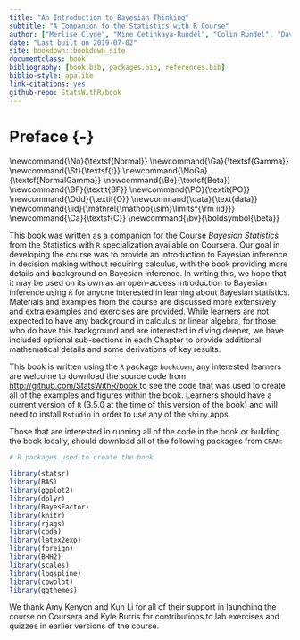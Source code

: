 ```yaml
--- 
title: "An Introduction to Bayesian Thinking"
subtitle: "A Companion to the Statistics with R Course"
author: ["Merlise Clyde", "Mine Cetinkaya-Rundel", "Colin Rundel", "David Banks", "Christine Chai","Lizzy Huang"]
date: "Last built on 2019-07-02"
site: bookdown::bookdown_site
documentclass: book
bibliography: [book.bib, packages.bib, references.bib]
biblio-style: apalike
link-citations: yes
github-repo: StatsWithR/book
---
```

# Preface {-}

\newcommand{\No}{\textsf{Normal}}
\newcommand{\Ga}{\textsf{Gamma}}
\newcommand{\St}{\textsf{t}}
\newcommand{\NoGa}{\textsf{NormalGamma}}
\newcommand{\Be}{\textsf{Beta}}
\newcommand{\BF}{\textit{BF}}
\newcommand{\PO}{\textit{PO}}
\newcommand{\Odd}{\textit{O}}
\newcommand{\data}{\text{data}}
\newcommand{\iid}{\mathrel{\mathop{\sim}\limits^{\rm iid}}}
\newcommand{\Ca}{\textsf{C}}
\newcommand{\bv}{\boldsymbol{\beta}}

This book was written as a companion for the Course *Bayesian Statistics* from the Statistics with `R` specialization available on Coursera. Our goal in developing the course was to provide an introduction to Bayesian inference in decision making without requiring calculus, with the book providing more details and background on Bayesian Inference. In writing this, we hope that it may be used on its own as an open-access introduction to Bayesian inference using `R` for anyone interested in learning about Bayesian statistics. Materials and examples from the course are discussed more extensively and extra examples and exercises are provided. While learners are not expected to have any background in calculus or linear algebra, for those who do have this background and are interested in diving deeper, we have included optional sub-sections  in each Chapter to provide additional mathematical details and some derivations of key results.

This book is written using the `R` package `bookdown`; any interested learners are welcome to download the source code from [http://github.com/StatsWithR/book ](github) to see the code that was used to create all of the examples and figures within the book.   Learners should have a current version of `R` (3.5.0 at the time of this version of the book) and will need to install `Rstudio` in order to use any of the `shiny` apps.  

Those that are interested in running all of the code in the book or building the book locally, should download all of the following packages from  `CRAN`:


```r
# R packages used to create the book

library(statsr)
library(BAS)
library(ggplot2)
library(dplyr)
library(BayesFactor)
library(knitr)
library(rjags)
library(coda) 
library(latex2exp)
library(foreign)
library(BHH2)
library(scales)
library(logspline)
library(cowplot)
library(ggthemes)
```


We thank Amy Kenyon and Kun Li for all of their support in launching the course on Coursera and Kyle Burris for contributions to lab exercises and quizzes in earlier versions of the course.


